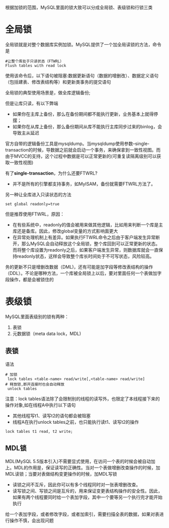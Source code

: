 <!-- MySQL中的锁 -->
根据加锁的范围，MySQL里面的锁大致可以分成全局锁、表级锁和行锁三类

# 全局锁
全局锁就是对整个数据库实例加锁。MySQL提供了一个加全局读锁的方法，命令是 
```
#让整个库处于只读状态（FTWRL）
Flush tables with read lock
```
使用该命令后，以下语句被阻塞:数据更新语句（数据的增删改）、数据定义语句（包括建表、修改表结构等）和更新类事务的提交语句

全局锁的典型使用场景是，做全库逻辑备份;

但是让库只读，有以下弊端
- 如果你在主库上备份，那么在备份期间都不能执行更新，业务基本上就得停摆；
- 如果你在从库上备份，那么备份期间从库不能执行主库同步过来的binlog，会导致主从延迟

官方自带的逻辑备份工具是mysqldump。当mysqldump使用参数–single-transaction的时候，导数据之前就会启动一个事务，来确保拿到一致性视图。而由于MVCC的支持，这个过程中数据是可以正常更新的(可重复读隔离级别可以获取一致性视图)

有了**single-transaction**，为什么还要FTWRL?
- 并不是所有的引擎都支持事务，如MyISAM，备份就需要FTWRL方法了。

另一种让全库进入只读状态的方法
```
set global readonly=true
```
但是推荐使用FTWRL，原因：
- 在有些系统中，readonly的值会被用来做其他逻辑，比如用来判断一个库是主库还是备库。因此，修改global变量的方式影响面更大
- 在异常处理机制上有差异。如果执行FTWRL命令之后由于客户端发生异常断开，那么MySQL会自动释放这个全局锁，整个库回到可以正常更新的状态。而将整个库设置为readonly之后，如果客户端发生异常，则数据库就会一直保持readonly状态，这样会导致整个库长时间处于不可写状态，风险较高。

务的更新不只是增删改数据（DML)，还有可能是加字段等修改表结构的操作（DDL）。不论是哪种方法，一个库被全局锁上以后，要对里面任何一个表做加字段操作，都是会被锁住的
# 表级锁

MySQL里面表级别的锁有两种：
1. 表锁
2. 元数据锁（meta data lock，MDL)

## 表锁

语法
```
# 加锁
 lock tables <table-name> read/write[,<table-name> read/write]
# 释放锁,断开连接时也会自动释放
 unlock tables
```

注意：lock tables语法除了会限制别的线程的读写外，也限定了本线程接下来的操作对象,如在线程A中执行以下语句
- 其他线程写t1、读写t2的语句都会被阻塞
- 线程A在执行unlock tables之前，也只能执行读t1、读写t2的操作
```
lock tables t1 read, t2 write; 
```
## MDL锁

MDL(MySQL 5.5版本引入)不需要显式使用，在访问一个表的时候会被自动加上。MDL的作用是，保证读写的正确性。当对一个表做增删改查操作的时候，加MDL读锁；当要对表做结构变更操作的时候，加MDL写锁
- 读锁之间不互斥，因此你可以有多个线程同时对一张表增删改查。
- 读写锁之间、写锁之间是互斥的，用来保证变更表结构操作的安全性。因此，如果有两个线程要同时给一个表加字段，其中一个要等另一个执行完才能开始执行

给一个表加字段，或者修改字段，或者加索引，需要扫描全表的数据，如果对表进行操作不慎，会出现问题

